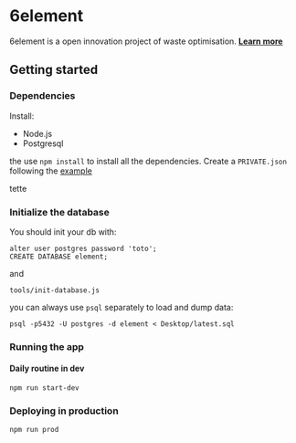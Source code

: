# 6element

6element is a open innovation project of waste optimisation. **[Learn more](https://medium.com/ants-blog/6element-534ffbe2a60f#.wd3yf7ez6)**

## Getting started


### Dependencies

Install:
* Node.js
* Postgresql

the use `npm install` to install all the dependencies.
Create a `PRIVATE.json` following the [example](PRIVATE.example.json)

tette	

### Initialize the database

You should init your db with:

```
alter user postgres password 'toto';
CREATE DATABASE element;
```

and 

```
tools/init-database.js
```

you can always use `psql` separately to load and dump data:

```
psql -p5432 -U postgres -d element < Desktop/latest.sql
```

### Running the app

#### Daily routine in dev

```
npm run start-dev 
```


### Deploying in production

````
npm run prod
````


